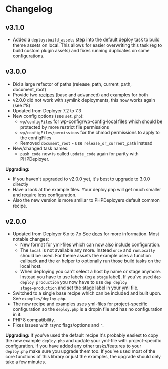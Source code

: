 # Changelog

## v3.1.0

- Added a `deploy:build_assets` step into the default deploy task to build theme assets on local.
This allows for easier overwriting this task (eg to build custom plugin assets) and fixes running duplicates on some configurations.

## v3.0.0

- Did a large refactor of paths (release_path, current_path, document_root)
- Provide two [recipes](#recipes) (base and advanced) and examples for both
- v2.0.0 did not work with symlink deployments, this now works again (see #8)
- Updated from Deployer 7.2 to 7.3
- New config options (see `set.php`):
  - `wp/configFiles` for wp-config/wp-config-local files which should be protected by more restrict file permissions
  - `wp/configFiles/permissions` for the chmod permissions to apply to the configFiles
  - Removed `document_root` - use `release_or_current_path` instead
- New/changed task names:
  - `push_code` now is called `update_code` again for parity with PHPDeployer.
 
**Upgrading:**
  - If you haven't upgraded to v2.0.0 yet, it's best to upgrade to 3.0.0 directly
  - Have a look at the example files. Your deploy.php will get much smaller and require less configuration. 
  - Also the new version is more smiliar to PHPDeployers default common recipe.

## v2.0.0

- Updated from Deployer 6.x to 7.x
  See [docs](https://deployer.org/docs/7.x/UPGRADE#upgrade-from-6x-to-7x) for more information.
  Most notable changes:
    - New format for yml-files which can now also include configuration.
    - The `local` is not available any more. Instead `once` and `runLocally` should be used. For theme assets the example uses a function callback and the `on` helper to optionally run those build tasks on the local host.
    - When deploying you can't select a host by name or stage anymore. Instead you have to use labels (eg a `stage` label). If you've used `dep deploy production` you now have to use `dep deploy stage=production` and set the stage label in your yml file.
- Switched to a single base recipe which can be included and built upon. See `examples/deploy.php`.
- The new recipe and examples uses yml-files for project-specific configuration so the `deploy.php` is a dropin file and has no configuration in it.
- PHP 8 compatibility.
- Fixes issues with rsync flags/options and `'`.

**Upgrading:**
If you've used the default recipe it's probably easiest to copy the new example `deploy.php` and update your yml-file with project-specific configuration. If you have added any other tasks/features to your `deploy.php` make sure you upgrade them too.
If you've used most of the core functions of this library or just the examples, the upgrade should only take a few minutes.